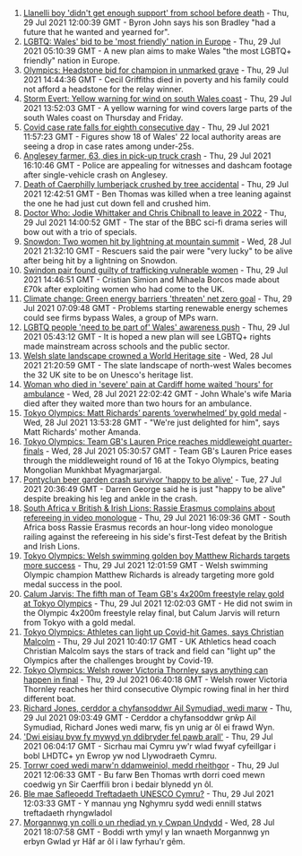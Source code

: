 1. [Llanelli boy 'didn't get enough support' from school before death](https://www.bbc.co.uk/news/uk-wales-58011859) - Thu, 29 Jul 2021 12:00:39 GMT - Byron John says his son Bradley "had a future that he wanted and yearned for".
2. [LGBTQ: Wales' bid to be 'most friendly' nation in Europe](https://www.bbc.co.uk/news/uk-wales-57986732) - Thu, 29 Jul 2021 05:10:39 GMT - A new plan aims to make Wales "the most LGBTQ+ friendly" nation in Europe.
3. [Olympics: Headstone bid for champion in unmarked grave](https://www.bbc.co.uk/news/uk-wales-58008948) - Thu, 29 Jul 2021 14:44:36 GMT - Cecil Griffiths died in poverty and his family could not afford a headstone for the relay winner.
4. [Storm Evert: Yellow warning for wind on south Wales coast](https://www.bbc.co.uk/news/uk-wales-58011880) - Thu, 29 Jul 2021 13:52:03 GMT - A yellow warning for wind covers large parts of the south Wales coast on Thursday and Friday.
5. [Covid case rate falls for eighth consecutive day](https://www.bbc.co.uk/news/uk-wales-58009193) - Thu, 29 Jul 2021 11:57:23 GMT - Figures show 18 of Wales' 22 local authority areas are seeing a drop in case rates among under-25s.
6. [Anglesey farmer, 63, dies in pick-up truck crash](https://www.bbc.co.uk/news/uk-wales-58011879) - Thu, 29 Jul 2021 16:10:46 GMT - Police are appealing for witnesses and dashcam footage after single-vehicle crash on Anglesey.
7. [Death of Caerphilly lumberjack crushed by tree accidental](https://www.bbc.co.uk/news/uk-wales-58009263) - Thu, 29 Jul 2021 12:42:51 GMT - Ben Thomas was killed when a tree leaning against the one he had just cut down fell and crushed him.
8. [Doctor Who: Jodie Whittaker and Chris Chibnall to leave in 2022](https://www.bbc.co.uk/news/entertainment-arts-57940451) - Thu, 29 Jul 2021 14:00:52 GMT - The star of the BBC sci-fi drama series will bow out with a trio of specials.
9. [Snowdon: Two women hit by lightning at mountain summit](https://www.bbc.co.uk/news/uk-wales-57999183) - Wed, 28 Jul 2021 21:32:10 GMT - Rescuers said the pair were "very lucky" to be alive after being hit by a lightning on Snowdon.
10. [Swindon pair found guilty of trafficking vulnerable women](https://www.bbc.co.uk/news/uk-england-wiltshire-58015900) - Thu, 29 Jul 2021 14:46:51 GMT - Cristian Simion and Mihaela Borcos made about £70k after exploiting women who had come to the UK.
11. [Climate change: Green energy barriers 'threaten' net zero goal](https://www.bbc.co.uk/news/uk-wales-58001745) - Thu, 29 Jul 2021 07:09:48 GMT - Problems starting renewable energy schemes could see firms bypass Wales, a group of MPs warn.
12. [LGBTQ people 'need to be part of' Wales' awareness push](https://www.bbc.co.uk/news/uk-wales-58001743) - Thu, 29 Jul 2021 05:43:12 GMT - It is hoped a new plan will see LGBTQ+ rights made mainstream across schools and the public sector.
13. [Welsh slate landscape crowned a World Heritage site](https://www.bbc.co.uk/news/uk-wales-58007018) - Wed, 28 Jul 2021 21:20:59 GMT - The slate landscape of north-west Wales becomes the 32 UK site to be on Unesco's heritage list.
14. [Woman who died in 'severe' pain at Cardiff home waited 'hours' for ambulance](https://www.bbc.co.uk/news/uk-wales-58006259) - Wed, 28 Jul 2021 22:02:42 GMT - John Whale's wife Maria died after they waited more than two hours for an ambulance.
15. [Tokyo Olympics: Matt Richards’ parents ‘overwhelmed’ by gold medal](https://www.bbc.co.uk/news/uk-wales-57999903) - Wed, 28 Jul 2021 13:53:28 GMT - "We're just delighted for him", says Matt Richards' mother Amanda.
16. [Tokyo Olympics: Team GB's Lauren Price reaches middleweight quarter-finals](https://www.bbc.co.uk/sport/av/olympics/57994254) - Wed, 28 Jul 2021 05:30:57 GMT - Team GB's Lauren Price eases through the middleweight round of 16 at the Tokyo Olympics, beating Mongolian Munkhbat Myagmarjargal.
17. [Pontyclun beer garden crash survivor 'happy to be alive'](https://www.bbc.co.uk/news/uk-wales-57992208) - Tue, 27 Jul 2021 20:36:49 GMT - Darren George said he is just "happy to be alive" despite breaking his leg and ankle in the crash.
18. [South Africa v British & Irish Lions: Rassie Erasmus complains about refereeing in video monologue](https://www.bbc.co.uk/sport/rugby-union/58012090) - Thu, 29 Jul 2021 16:09:36 GMT - South Africa boss Rassie Erasmus records an hour-long video monologue railing against the refereeing in his side's first-Test defeat by the British and Irish Lions.
19. [Tokyo Olympics: Welsh swimming golden boy Matthew Richards targets more success](https://www.bbc.co.uk/sport/av/olympics/58011008) - Thu, 29 Jul 2021 12:01:59 GMT - Welsh swimming Olympic champion Matthew Richards is already targeting more gold medal success in the pool.
20. [Calum Jarvis: The fifth man of Team GB's 4x200m freestyle relay gold at Tokyo Olympics](https://www.bbc.co.uk/sport/olympics/58012510) - Thu, 29 Jul 2021 12:02:03 GMT - He did not swim in the Olympic 4x200m freestyle relay final, but Calum Jarvis will return from Tokyo with a gold medal.
21. [Tokyo Olympics: Athletes can light up Covid-hit Games, says Christian Malcolm](https://www.bbc.co.uk/sport/olympics/57983062) - Thu, 29 Jul 2021 10:40:17 GMT - UK Athletics head coach Christian Malcolm says the stars of track and field can "light up" the Olympics after the challenges brought by Covid-19.
22. [Tokyo Olympics: Welsh rower Victoria Thornley says anything can happen in final](https://www.bbc.co.uk/sport/av/wales/58008425) - Thu, 29 Jul 2021 06:40:18 GMT - Welsh rower Victoria Thornley reaches her third consecutive Olympic rowing final in her third different boat.
23. [Richard Jones, cerddor a chyfansoddwr Ail Symudiad, wedi marw](https://www.bbc.co.uk/newyddion/58005359) - Thu, 29 Jul 2021 09:03:49 GMT - Cerddor a chyfansoddwr grŵp Ail Symudiad, Richard Jones wedi marw, fis yn unig ar ôl ei frawd Wyn.
24. ['Dwi eisiau byw fy mywyd yn ddibryder fel pawb arall'](https://www.bbc.co.uk/newyddion/58005355) - Thu, 29 Jul 2021 06:04:17 GMT - Sicrhau mai Cymru yw'r wlad fwyaf cyfeillgar i bobl LHDTC+ yn Ewrop yw nod Llywodraeth Cymru.
25. [Torrwr coed wedi marw'n ddamweiniol, medd rheithgor](https://www.bbc.co.uk/newyddion/58014569) - Thu, 29 Jul 2021 12:06:33 GMT - Bu farw Ben Thomas wrth dorri coed mewn coedwig yn Sir Caerffili bron i bedair blynedd yn ôl.
26. [Ble mae Safleoedd Treftadaeth UNESCO Cymru?](https://www.bbc.co.uk/newyddion/58011709) - Thu, 29 Jul 2021 12:03:33 GMT - Y mannau yng Nghymru sydd wedi ennill statws treftadaeth rhyngwladol
27. [Morgannwg yn colli o un rhediad yn y Cwpan Undydd](https://www.bbc.co.uk/newyddion/58002068) - Wed, 28 Jul 2021 18:07:58 GMT - Boddi wrth ymyl y lan wnaeth Morgannwg yn erbyn Gwlad yr Hâf ar ôl i law fyrhau'r gêm.
